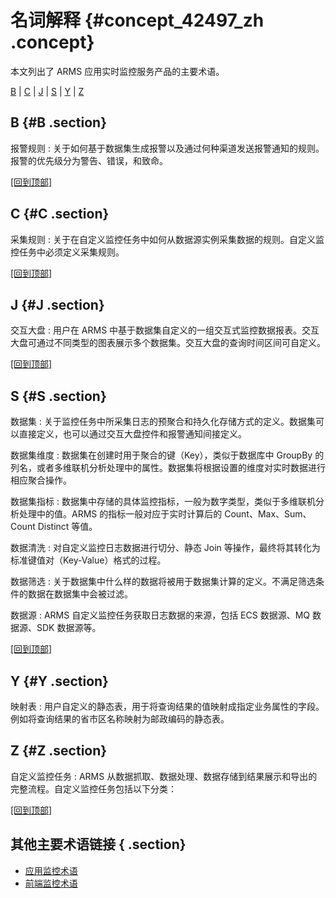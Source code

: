 # 名词解释 {#concept_42497_zh .concept}

本文列出了 ARMS 应用实时监控服务产品的主要术语。

[B](#B) | [C](#C) | [J](#J) | [S](#S) | [Y](#Y) | [Z](#Z)

## B {#B .section}

 报警规则
 :   关于如何基于数据集生成报警以及通过何种渠道发送报警通知的规则。报警的优先级分为警告、错误，和致命。

 [\[回到顶部\]](#top)

## C {#C .section}

 采集规则
 :   关于在自定义监控任务中如何从数据源实例采集数据的规则。自定义监控任务中必须定义采集规则。

 [\[回到顶部\]](#top)

## J {#J .section}

 交互大盘
 :   用户在 ARMS 中基于数据集自定义的一组交互式监控数据报表。交互大盘可通过不同类型的图表展示多个数据集。交互大盘的查询时间区间可自定义。

 [\[回到顶部\]](#top)

## S {#S .section}

 数据集
 :   关于监控任务中所采集日志的预聚合和持久化存储方式的定义。数据集可以直接定义，也可以通过交互大盘控件和报警通知间接定义。

  数据集维度
 :   数据集在创建时用于聚合的键（Key），类似于数据库中 GroupBy 的列名，或者多维联机分析处理中的属性。数据集将根据设置的维度对实时数据进行相应聚合操作。

  数据集指标
 :   数据集中存储的具体监控指标，一般为数字类型，类似于多维联机分析处理中的值。ARMS 的指标一般对应于实时计算后的 Count、Max、Sum、Count Distinct 等值。

  数据清洗
 :   对自定义监控日志数据进行切分、静态 Join 等操作，最终将其转化为标准键值对（Key-Value）格式的过程。

  数据筛选
 :   关于数据集中什么样的数据将被用于数据集计算的定义。不满足筛选条件的数据在数据集中会被过滤。

  数据源
 :   ARMS 自定义监控任务获取日志数据的来源，包括 ECS 数据源、MQ 数据源、SDK 数据源等。

 [\[回到顶部\]](#top)

## Y {#Y .section}

 映射表
 :   用户自定义的静态表，用于将查询结果的值映射成指定业务属性的字段。例如将查询结果的省市区名称映射为邮政编码的静态表。

 ## Z {#Z .section}

 自定义监控任务
 :   ARMS 从数据抓取、数据处理、数据存储到结果展示和导出的完整流程。自定义监控任务包括以下分类：

 [\[回到顶部\]](#top)

## 其他主要术语链接 { .section}

-   [应用监控术语](../../../../intl.zh-CN/应用监控/参考信息/关键统计指标说明.md#)
-   [前端监控术语](../../../../intl.zh-CN/前端监控/参考信息/统计指标说明.md#)

